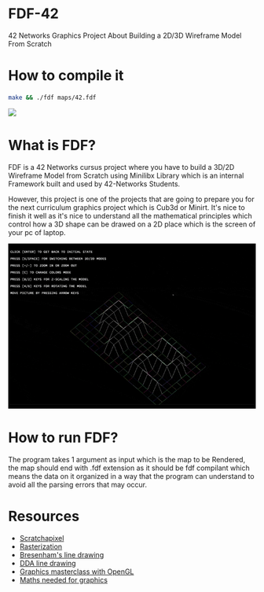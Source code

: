 # FDF-42
42 Networks Graphics Project About Building a 2D/3D Wireframe Model From Scratch

# How to compile it
```bash
make && ./fdf maps/42.fdf
```
![](https://github.com/hel-mefe/FDF-42/blob/master/visuals/howtomake.gif)

# What is FDF?

FDF is a 42 Networks cursus project where you have to build a 3D/2D Wireframe Model from Scratch using Minilibx Library which is an internal Framework built and used by 42-Networks Students.

However, this project is one of the projects that are going to prepare you for the next curriculum graphics project which is Cub3d or Minirt. It's nice to finish it well as it's nice to understand all the mathematical principles which control how a 3D shape can be drawed on a 2D place which is the screen of your pc of laptop.

![](https://github.com/hel-mefe/FDF-42/blob/master/visuals/fdf_rotation-min.gif)

# How to run FDF?

The program takes 1 argument as input which is the map to be Rendered, the map should end with .fdf extension as it should be fdf compilant which means the data on it organized in a way that the program can understand to avoid all the parsing errors that may occur.

# Resources

- [Scratchapixel](https://www.scratchapixel.com/)
- [Rasterization](https://en.wikipedia.org/wiki/Rasterisation)
- [Bresenham's line drawing](https://www.youtube.com/watch?v=RGB-wlatStc&t=445s)
- [DDA line drawing](https://www.youtube.com/watch?v=W5P8GlaEOSI)
- [Graphics masterclass with OpenGL](https://www.youtube.com/watch?v=W5P8GlaEOSI)
- [Maths needed for graphics](https://www.youtube.com/watch?v=6NB4Gn_BC_U&list=PLn3eTxaOtL2MfiIeGePe3tUGQ3Bi_IkXb)

